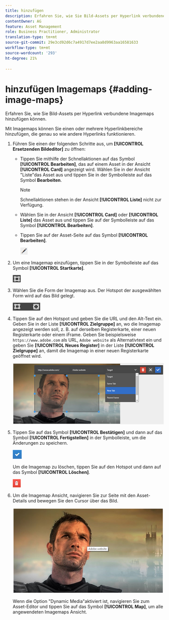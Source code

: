 ```yaml
---
title: hinzufügen
description: Erfahren Sie, wie Sie Bild-Assets per Hyperlink verbundene Imagemaps hinzufügen können.
contentOwner: AG
feature: Asset Management
role: Business Practitioner, Administrator
translation-type: tm+mt
source-git-commit: 29e3cd92d6c7a4917d7ee2aa8d9963aa16581633
workflow-type: tm+mt
source-wordcount: '293'
ht-degree: 21%

---
```



# hinzufügen Imagemaps {#adding-image-maps}

Erfahren Sie, wie Sie Bild-Assets per Hyperlink verbundene Imagemaps hinzufügen können.

Mit Imagemaps können Sie einen oder mehrere Hyperlinkbereiche hinzufügen, die genau so wie andere Hyperlinks funktionieren.

1. Führen Sie einen der folgenden Schritte aus, um **[!UICONTROL Ersetzenden Bildeditor]** zu öffnen:

   * Tippen Sie mithilfe der Schnellaktionen auf das Symbol **[!UICONTROL Bearbeiten]**, das auf einem Asset in der Ansicht **[!UICONTROL Card]** angezeigt wird. Wählen Sie in der Ansicht &quot;Liste&quot;das Asset aus und tippen Sie in der Symbolleiste auf das Symbol **Bearbeiten**.

      >[!NOTE]
      >
      >Schnellaktionen stehen in der Ansicht **[!UICONTROL Liste]** nicht zur Verfügung.

   * Wählen Sie in der Ansicht **[!UICONTROL Card]** oder **[!UICONTROL Liste]** das Asset aus und tippen Sie auf der Symbolleiste auf das Symbol **[!UICONTROL Bearbeiten]**.
   * Tippen Sie auf der Asset-Seite auf das Symbol **[!UICONTROL Bearbeiten]**.

      ![chlimage_1-420](assets/chlimage_1-420.png)

1. Um eine Imagemap einzufügen, tippen Sie in der Symbolleiste auf das Symbol **[!UICONTROL Startkarte]**.

   ![chlimage_1-421](assets/chlimage_1-421.png)

1. Wählen Sie die Form der Imagemap aus. Der Hotspot der ausgewählten Form wird auf das Bild gelegt.

   ![chlimage_1-422](assets/chlimage_1-422.png)

1. Tippen Sie auf den Hotspot und geben Sie die URL und den Alt-Text ein. Geben Sie in der Liste **[!UICONTROL Zielgruppe]** an, wo die Imagemap angezeigt werden soll, z. B. auf derselben Registerkarte, einer neuen Registerkarte oder einem iFrame. Geben Sie beispielsweise `https://www.adobe.com` als URL, `Adobe website` als Alternativtext ein und geben Sie **[!UICONTROL Neues Register]** in der Liste **[!UICONTROL Zielgruppe]** an, damit die Imagemap in einer neuen Registerkarte geöffnet wird.

   ![chlimage_1-423](assets/chlimage_1-423.png)

1. Tippen Sie auf das Symbol **[!UICONTROL Bestätigen]** und dann auf das Symbol **[!UICONTROL Fertigstellen]** in der Symbolleiste, um die Änderungen zu speichern.

   ![chlimage_1-424](assets/chlimage_1-424.png)

   Um die Imagemap zu löschen, tippen Sie auf den Hotspot und dann auf das Symbol **[!UICONTROL Löschen]**.

   ![chlimage_1-425](assets/chlimage_1-425.png)

1. Um die Imagemap Ansicht, navigieren Sie zur Seite mit den Asset-Details und bewegen Sie den Cursor über das Bild.

   ![chlimage_1-426](assets/chlimage_1-426.png)

   Wenn die Option &quot;Dynamic Media&quot;aktiviert ist, navigieren Sie zum Asset-Editor und tippen Sie auf das Symbol **[!UICONTROL Map]**, um alle angewendeten Imagemaps Ansicht.
